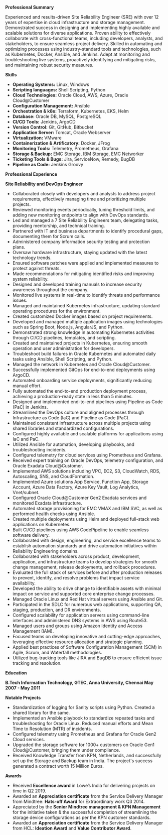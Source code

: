 **Professional Summary**

Experienced and results-driven Site Reliability Engineer (SRE) with over 12 years of expertise in cloud infrastructure and storage management. Demonstrated success in designing and implementing highly available and scalable solutions for diverse applications. Proven ability to effectively collaborate with cross-functional teams, including developers, analysts, and stakeholders, to ensure seamless project delivery. Skilled in automating and optimizing processes using industry-standard tools and technologies, such as Kubernetes, Docker, Ansible, and Jenkins. Adept at monitoring and troubleshooting live systems, proactively identifying and mitigating risks, and maintaining robust security measures.

**Skills**

- **Operating Systems:** Linux, Windows
- **Scripting languages:** Shell Scripting, Python
- **Cloud Technologies:** Oracle Cloud, AWS, Azure, Oracle Cloud@Customer
- **Configuration Management:** Ansible
- **Orchestration & k8s:** Terraform, Kubernetes, EKS, Helm
- **Database:** Oracle DB, MySQL, PostgreSQL
- **CI/CD Tools:** Jenkins, ArgoCD
- **Version Control:** Git, GitHub, Bitbucket
- **Application Server:** Tomcat, Oracle Webserver
- **Virtualization:** VMware
- **Containerization & Artificatory:** Docker, JFrog
- **Monitoring Tools:** Telemetry, Prometheus, Grafana
- **Storage & Backup:** EMC Storage, IBM Storage, EMC Networker
- **Ticketing Tools & Bugs:** Jira, ServiceNow, Remedy, BugDB
- **Pipeline as Code:** Jenkins Groovy


**Professional Experience**

**Site Reliability and DevOps Engineer**

- Collaborated closely with developers and analysts to address project requirements, effectively managing time and prioritizing multiple projects.
- Reviewed monitoring events periodically, tuning threshold limits, and adding new monitoring endpoints to align with DevOps standards.
- Led and managed a 7 Site Reliability Engineers team, delegating tasks, providing mentorship, and technical training.
- Partnered with IT and business departments to identify procedural gaps, documenting them for Scrum calls.
- Administered company information security testing and protection plans.
- Oversaw hardware infrastructure, staying updated with the latest technology trends.
- Ensured software patches were applied and implemented measures to protect against threats.
- Made recommendations for mitigating identified risks and improving system reliability.
- Designed and developed training manuals to increase security awareness throughout the company.
- Monitored live systems in real-time to identify threats and performance issues.
- Managed and maintained Kubernetes infrastructure, updating standard operating procedures for the environment.
- Created customized Docker images based on project requirements.
- Developed and managed multiple application images using technologies such as Spring Boot, Node.js, AngularJS, and Python.
- Demonstrated strong knowledge in automating Kubernetes activities through CI/CD pipelines, templates, and scripting.
- Created and maintained projects in Kubernetes, ensuring smooth operation and user administration for developers.
- Troubleshoot build failures in Oracle Kubernetes and automated daily tasks using Ansible, Shell Scripting, and Python.
- Managed the network in Kubernetes and Oracle Cloud@Customer.
- Successfully implemented GitOps for end-to-end deployments using ArgoCD.
- Automated onboarding service deployments, significantly reducing manual effort.
- Fully automated the end-to-end production deployment process, achieving a production-ready state in less than 5 minutes.
- Designed and implemented end-to-end pipelines using Pipeline as Code (PaC) in Jenkins.
- Streamlined the DevOps culture and aligned processes through Infrastructure as Code (IaC) and Pipeline as Code (PaC).
- Maintained consistent infrastructure across multiple projects using shared libraries and standardized configurations.
- Configured highly available and scalable platforms for applications using IaC and PaC.
- Utilized Ansible for automation, developing playbooks, and troubleshooting incidents.
- Configured telemetry for cloud services using Prometheus and Grafana.
- Received expert training on Oracle DevOps, telemetry configuration, and Oracle Exadata Cloud@Customer.
- Implemented AWS solutions including VPC, EC2, S3, CloudWatch, RDS, Autoscaling, SNS, and CloudFormation.
- Implemented Azure solutions App Service, Function App, Storage Account, Azure Data Factory, Azure Key Vault, Log Analytics, Vnet/subnet.
- Configured Oracle Cloud@Customer Gen2 Exadata services and monitored Exadata infrastructure.
- Automated storage provisioning for EMC VMAX and IBM SVC, as well as performed health checks using Ansible.
- Created multiple deployments using Helm and deployed full-stack web applications on Kubernetes.
- Built CI/CD pipelines using AWS CodePipeline to enable seamless software delivery.
- Collaborated with design, engineering, and service excellence teams to establish automation standards and drive automation initiatives within Reliability Engineering domains.
- Collaborated with stakeholders across product, development, application, and infrastructure teams to develop strategies for smooth change management, release deployments, and rollback procedures.
- Evaluated the full stack of services before and after production releases to prevent, identify, and resolve problems that impact service availability.
- Developed the ability to drive change to identifiable assets with minimal impact on service and supported core enterprise change processes.
- Managed Oracle Linux and Red Hat virtual servers using Ansible and Git.
- Participated in the SDLC for numerous web applications, supporting QA, staging, production, and DR environments.
- Configured scalability for application servers using command-line interfaces and administered DNS systems in AWS using Route53.
- Managed users and groups using Amazon Identity and Access Management (IAM).
- Focused teams on developing innovative and cutting-edge approaches, leveraging effective resource allocation and strategic planning.
- Applied best practices of Software Configuration Management (SCM) in Agile, Scrum, and Waterfall methodologies.
- Utilized bug-tracking tools like JIRA and BugDB to ensure efficient issue tracking and resolution.

**Education**

**B.Tech Information Technology, GTEC, Anna University, Chennai May 2007 - May 2011**

**Notable Projects**

- Standardization of logging for Sanity scripts using Python. Created a shared library for the same.
- Implemented an Ansible playbook to standardize repeated tasks and troubleshooting for Oracle Linux. Reduced manual efforts and Mean Time to Resolution (MTR) of incidents.
- Configured telemetry using Prometheus and Grafana for Oracle Gen2 Cloud services.
- Upgraded the storage software for 1000+ customers on Oracle Gen1 Cloud@Customer, bringing them under compliance.
- Received Knowledge Transfer from KPN, Netherlands, and successfully set up the Storage and Backup team in India. The project's success generated a contract worth 15 Million Euros.


**Awards**

- Received **Excellence award** in Lowe’s India for delivering projects on time in Q2 2019.
- Awarded an **Appreciation certificate** from the Service Delivery Manager from Mindtree: **Hats-off Award** for Extraordinary work Q3 2014.
- Appreciated by the **Senior Mindtree management & KPN Management** for the initiative taken & the successful completion of streamlining the storage device configurations as per the KPN customer standards.
- Awarded an **Appreciation certificate** from the Service Delivery Manager from HCL: **Ideation Award** and **Value Contributor Award**.

